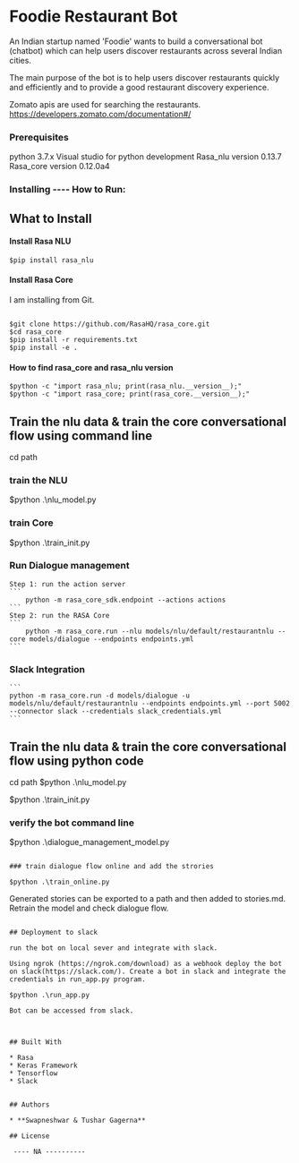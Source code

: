 # Foodie Restaurant Bot

An Indian startup named 'Foodie' wants to build a conversational bot (chatbot) which can help users discover restaurants across several Indian cities. 

The main purpose of the bot is to help users discover restaurants quickly and efficiently and to provide a good restaurant discovery experience. 

Zomato apis are used for searching the restaurants. https://developers.zomato.com/documentation#/



### Prerequisites

python 3.7.x
Visual studio for python development 
Rasa_nlu version 0.13.7
Rasa_core version 0.12.0a4 

### Installing ---- How to Run:


## What to Install

#### Install Rasa NLU

`$pip install rasa_nlu`

#### Install Rasa Core

I am installing from Git.

```

$git clone https://github.com/RasaHQ/rasa_core.git
$cd rasa_core
$pip install -r requirements.txt
$pip install -e .
```

#### How to find rasa_core and rasa_nlu version

```
$python -c "import rasa_nlu; print(rasa_nlu.__version__);"
$python -c "import rasa_core; print(rasa_core.__version__);"
```

## Train the nlu data & train the core conversational flow using command line

cd path <path to project>

### train the NLU
$python .\nlu_model.py

### train Core
$python .\train_init.py

### Run Dialogue management
	
	Step 1: run the action server
	```
		python -m rasa_core_sdk.endpoint --actions actions
	```
	Step 2: run the RASA Core
	```
		python -m rasa_core.run --nlu models/nlu/default/restaurantnlu --core models/dialogue --endpoints endpoints.yml
	```

### Slack Integration
	```
	python -m rasa_core.run -d models/dialogue -u models/nlu/default/restaurantnlu --endpoints endpoints.yml --port 5002 --connector slack --credentials slack_credentials.yml
	```


## Train the nlu data & train the core conversational flow using python code

cd path <path to project>
$python .\nlu_model.py

$python .\train_init.py

### verify the bot command line

$python .\dialogue_management_model.py

```

### train dialogue flow online and add the strories

$python .\train_online.py

```
Generated stories can be exported to a path and then added to stories.md. Retrain the model and check dialogue flow.
```

## Deployment to slack

run the bot on local sever and integrate with slack.

Using ngrok (https://ngrok.com/download) as a webhook deploy the bot on slack(https://slack.com/). Create a bot in slack and integrate the credentials in run_app.py program.

$python .\run_app.py  

Bot can be accessed from slack. 

 

## Built With

* Rasa
* Keras Framework
* Tensorflow
* Slack


## Authors

* **Swapneshwar & Tushar Gagerna**

## License

 ---- NA ----------
